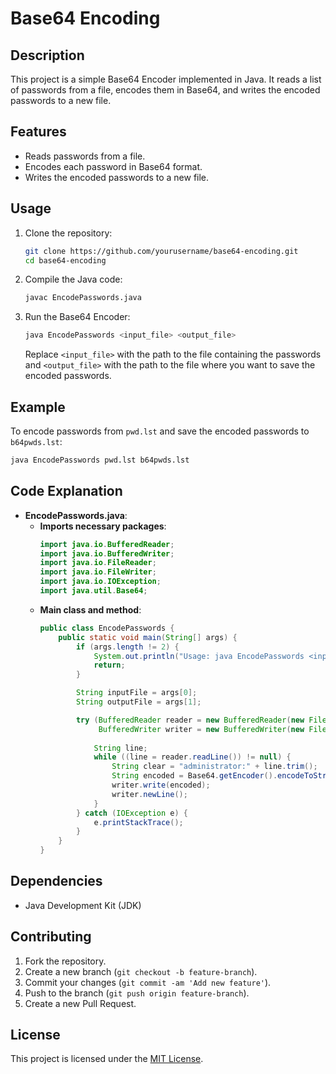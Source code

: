 # Base64 Encoding

## Description

This project is a simple Base64 Encoder implemented in Java. It reads a list of passwords from a file, encodes them in Base64, and writes the encoded passwords to a new file.

## Features

- Reads passwords from a file.
- Encodes each password in Base64 format.
- Writes the encoded passwords to a new file.

## Usage

1. Clone the repository:
   ```bash
   git clone https://github.com/yourusername/base64-encoding.git
   cd base64-encoding
   ```

2. Compile the Java code:
   ```bash
   javac EncodePasswords.java
   ```

3. Run the Base64 Encoder:
   ```bash
   java EncodePasswords <input_file> <output_file>
   ```
   Replace `<input_file>` with the path to the file containing the passwords and `<output_file>` with the path to the file where you want to save the encoded passwords.

## Example

To encode passwords from `pwd.lst` and save the encoded passwords to `b64pwds.lst`:
```bash
java EncodePasswords pwd.lst b64pwds.lst
```

## Code Explanation

- **EncodePasswords.java**:
  - **Imports necessary packages**:
    ```java
    import java.io.BufferedReader;
    import java.io.BufferedWriter;
    import java.io.FileReader;
    import java.io.FileWriter;
    import java.io.IOException;
    import java.util.Base64;
    ```
  - **Main class and method**:
    ```java
    public class EncodePasswords {
        public static void main(String[] args) {
            if (args.length != 2) {
                System.out.println("Usage: java EncodePasswords <input_file> <output_file>");
                return;
            }

            String inputFile = args[0];
            String outputFile = args[1];

            try (BufferedReader reader = new BufferedReader(new FileReader(inputFile));
                 BufferedWriter writer = new BufferedWriter(new FileWriter(outputFile))) {
                 
                String line;
                while ((line = reader.readLine()) != null) {
                    String clear = "administrator:" + line.trim();
                    String encoded = Base64.getEncoder().encodeToString(clear.getBytes());
                    writer.write(encoded);
                    writer.newLine();
                }
            } catch (IOException e) {
                e.printStackTrace();
            }
        }
    }
    ```

## Dependencies

- Java Development Kit (JDK)

## Contributing

1. Fork the repository.
2. Create a new branch (`git checkout -b feature-branch`).
3. Commit your changes (`git commit -am 'Add new feature'`).
4. Push to the branch (`git push origin feature-branch`).
5. Create a new Pull Request.

## License

This project is licensed under the [MIT License](./LICENSE.txt).
